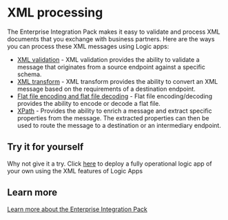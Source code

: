 <properties 
	pageTitle="Overview of XML processing in the Enterprise Integration Pack | Microsoft Azure App Service | Microsoft Azure" 
	description="Learn how to process and validate XML messages using the Enterprise Integration Pack and Logic apps" 
	services="logic-apps" 
	documentationCenter=".net,nodejs,java"
	authors="msftman" 
	manager="erikre" 
	editor="cgronlun"/>

<tags 
	ms.service="logic-apps" 
	ms.workload="integration" 
	ms.tgt_pltfrm="na" 
	ms.devlang="na" 
	ms.topic="article" 
	ms.date="07/07/2016" 
	ms.author="deonhe"/>


# XML processing

The Enterprise Integration Pack makes it easy to validate and process XML documents that you exchange with business partners. Here are the ways you can process these XML messages using Logic apps:  

- [XML validation](./app-service-logic-enterprise-integration-xml-validation.md "Learn about XML message validation")  - XML validation provides the ability to validate a message that originates from a source endpoint against a specific schema.
- [XML transform](./app-service-logic-enterprise-integration-transform.md "Learn about XML message transformations and maps") - XML transform provides the ability to convert an XML message based on the requirements of a destination endpoint.   
- [Flat file encoding and flat file decoding](./app-service-logic-enterprise-integration-flatfile.md "Learn about flat file encoding/decoding") - Flat file encoding/decoding provides the ability to encode or decode a flat file. 
- [XPath](https://msdn.microsoft.com/library/mt643789.aspx) - Provides the ability to enrich a message and extract specific properties from the message. The extracted properties can then be used to route the message to a destination or an intermediary endpoint.    

## Try it for yourself

Why not give it a try. Click [here](https://github.com/Azure/azure-quickstart-templates/tree/master/201-logic-app-veter-pipeline) to deploy a fully operational logic app of your own using the XML features of Logic Apps 

## Learn more

[Learn more about the Enterprise Integration Pack](./app-service-logic-enterprise-integration-overview.md "Learn about Enterprise Integration Pack")  
